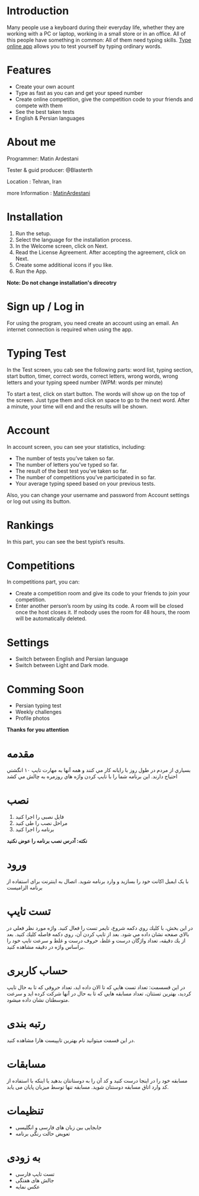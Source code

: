 # Introduction
Many people use a keyboard during their everyday life, whether they are working with a PC or laptop, working in a small store or in an office. All of this people have something in common: All of them need typing skills. [Type online app](https://github.com/Matin-Ardestani/Type-online-app) allows you to test yourself by typing ordinary words.

# Features
- Create your own acount
- Type as fast as you can and get your speed number
- Create online competition, give the competition code to your friends and compete with them
- See the best taken tests
- English & Persian languages

# About me
Programmer: Matin Ardestani

Tester & guid producer: @Blasterth

Location : Tehran, Iran

more Information : [MatinArdestani](https://bioly.io/MatinArdestani)

# Installation
 1. Run the setup.
 2. Select the language for the installation process.
 3. In the Welcome screen, click on Next.
 4. Read the License Agreement. After accepting the agreement, click on Next.
 5. Create some additional icons if you like.
 6. Run the App.
 
 
 **Note: Do not change installation's direcotry**
 
# Sign up / Log in
For using the program, you need create an account using an email. An
internet connection is required when using the app.

# Typing Test
In the Test screen, you cab see the following parts: word list, typing
section, start button, timer, correct words, correct letters, wrong
words, wrong letters and your typing speed number (WPM: words per
minute)

To start a test, click on start button. The words will show up on the top
of the screen. Just type them and click on space to go to the next word.
After a minute, your time will end and the results will be shown.

# Account
In account screen, you can see your statistics, including:
- The number of tests you’ve taken so far.
- The number of letters you’ve typed so far.
- The result of the best test you’ve taken so far.
- The number of competitions you’ve participated in so far.
- Your average typing speed based on your previous tests.

Also, you can change your username and password from Account
settings or log out using its button.

# Rankings
In this part, you can see the best typist’s results.

# Competitions
In competitions part, you can:
- Create a competition room and give its code to your friends to join your competition.
- Enter another person’s room by using its code.
A room will be closed once the host closes it.
If nobody uses the room for 48 hours, the room will be
automatically deleted.

# Settings
- Switch between English and Persian language
- Switch between Light and Dark mode.

# Comming Soon
- Persian typing test
- Weekly challenges
- Profile photos

**Thanks for you attention**

# مقدمه
بسياري از مردم در طول روز با رايانه كار مي كنند و همه آنها به مهارت تايپ ١٠ انگشتي احتياج دارند. اين برنامه شما را
با تايپ كردن واژه هاي روزمره به چالش مي كشد

# نصب
1. فایل نصبی را اجرا کنید
2. مراحل نصب را طی کنید
3. برنامه را اجرا کنید


**نکته: آدرس نصب برنامه را عوض نکنید** 

# ورود
با یک ایمیل اکانت خود را بسازید و وارد برنامه شوید.
اتصال به اینترنت برای استفاده از برنامه الزامیست

# تست تایپ
در اين بخش، با كليك روي دكمه شروع، تايمر تست را فعال كنيد. واژه مورد نظر فعلي در بالاي صفحه نشان داده مي شود. بعد از تايپ كردن آن، روي دكمه فاصله كليك كنيد. بعد از يك دقيقه، تعداد واژگان درست و غلط، حروف درست و غلط و سرعت تايپ خود را براساس
واژه در دقيقه مشاهده كنيد.

# حساب کاربری
در این قسسمت:
تعداد تست هايي كه تا الان داده ايد، تعداد حروفی كه تا به حال تايپ كرديد، بهترين تستتان، تعداد مسابقه هايي كه تا به حال در آنها شركت كرده ايد و سرعت متوسطتان نشان داده
ميشود.

# رتبه بندی
در این قسمت میتوانید نام بهترین تایپیست هارا مشاهده کنید.

# مسابقات
مسابقه خود را در اينجا درست كنيد و كد آن را به دوستانتان بدهيد يا اينكه با استفاده از كد
وارد اتاق مسابقه دوستتان شويد.
مسابقه تنها توسط میزبان پایان می یابد.

# تنظیمات
- جابجایی بین زبان های فارسی و انگلیسی
- تعویض حالت رنگی برنامه


# به زودی
- تست تایپ فارسی
- جالش های هفتگی
- عکس نمایه

